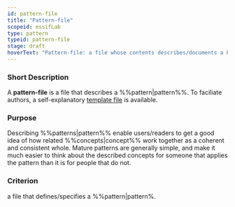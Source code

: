 ```yaml
---
id: pattern-file
title: "Pattern-file"
scopeid: essifLab
type: pattern
typeid: pattern-file
stage: draft
hoverText: "Pattern-file: a file whose contents describes/documents a Pattern."
---
```


### Short Description
A **pattern-file** is a file that describes a %%pattern|pattern%%. To faciliate authors, a self-explanatory [template file](/terminology-engine-v1-templates/pattern-file.md) is available.

### Purpose
Describing %%patterns|pattern%% enable users/readers to get a good idea of how related %%concepts|concept%% work together as a coherent and consistent whole. Mature patterns are generally simple, and make it much easier to think about the described concepts for someone that applies the pattern than it is for people that do not. 

### Criterion
a file that defines/specifies a %%pattern|pattern%.

